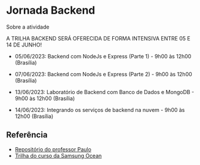 
# Jornada Backend

Sobre a atividade

A TRILHA BACKEND SERÁ OFERECIDA DE FORMA INTENSIVA ENTRE 05 E 14 DE JUNHO!

- 05/06/2023: Backend com NodeJs e Express (Parte 1) - 9h00 às 12h00 (Brasília)

- 07/06/2023: Backend com NodeJs e Express (Parte 2) - 9h00 às 12h00 (Brasília)

- 13/06/2023: Laboratório de Backend com Banco de Dados e MongoDB - 9h00 às 12h00 (Brasília)

- 14/06/2023: Integrando os serviços de backend na nuvem - 9h00 às 12h00 (Brasília)


## Referência

 - [Repositório do professor Paulo](https://github.com/paulosalvatore/jornada-backend-junho-2023)
 - [Trilha do curso da Samsung Ocean](https://www.oceanbrasil.com/atividades/3250-JORNADA-BACKEND)


